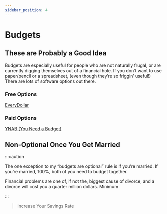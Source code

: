 ```yaml
---
sidebar_position: 4
---
```


# Budgets

## These are Probably a Good Idea

Budgets are especially useful for people who are not naturally frugal, or are currently digging themselves out of a financial hole. If you don’t want to use paper/pencil or a spreadsheet, (even though they’re so friggin’ useful!) There are lots of software options out there.

### Free Options

[EveryDollar](https://www.ramseysolutions.com/ramseyplus/everydollar)

### Paid Options

[YNAB (You Need a Budget)](https://www.youneedabudget.com/) 

## Non-Optional Once You Get Married

:::caution

The one exception to my “budgets are optional” rule is if you’re married. If you’re married, 100%, both of you need to budget together. 

Financial problems are one of, if not the, biggest cause of divorce, and a divorce will cost you a quarter million dollars. Minimum 

:::

>Increase Your Savings Rate